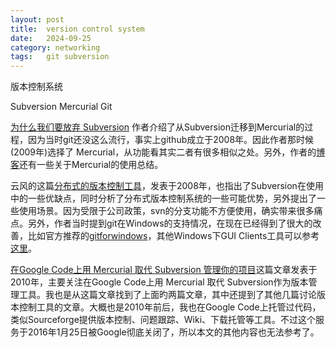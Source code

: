 ```yaml
---
layout: post
title:  version control system
date:   2024-09-25
category: networking 
tags:   git subversion  
---
```


版本控制系统

Subversion Mercurial Git

[为什么我们要放弃 Subversion](https://www.infoq.cn/article/thoughtworks-practice-partiv/)
作者介绍了从Subversion迁移到Mercurial的过程，因为当时git还没这么流行，事实上github成立于2008年。因此作者那时候(2009年)选择了
Mercurial，从功能看其实二者有很多相似之处。另外，作者的[博客](https://iamhukai.blogspot.com)还有一些关于Mercurial的使用总结。

云风的这篇[分布式的版本控制工具](https://blog.codingnow.com/2008/01/distributed_version_control.html)，发表于2008年，也指出了Subversion在使用中的一些优缺点，同时分析了分布式版本控制系统的一些可能优势，另外提出了一些使用场景。因为受限于公司政策，svn的分支功能不方便使用，确实带来很多痛点。另外，作者当时提到git在Windows的支持情况，在现在已经得到了很大的改善，比如官方推荐的[gitforwindows](https://gitforwindows.org/)，其他Windows下GUI Clients工具可以参考[这里](https://git-scm.com/download/guis?os=windows)。

[在Google Code上用 Mercurial 取代 Subversion 管理你的项目](http://leeiio.me/googlecode-converting-svn-to-hg/)这篇文章发表于2010年，主要关注在Google Code上用 Mercurial 取代 Subversion作为版本管理工具。我也是从这篇文章找到了上面旳两篇文章，其中还提到了其他几篇讨论版本控制工具的文章。大概也是2010年前后，我也在Google Code上托管过代码，类似Sourceforge提供版本控制、问题跟踪、Wiki、下载托管等工具。不过这个服务于2016年1月25日被Google彻底关闭了，所以本文的其他内容也无法参考了。
